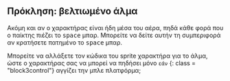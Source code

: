 ## Πρόκληση: βελτιωμένο άλμα

Ακόμη και αν ο χαρακτήρας είναι ήδη μέσα του αέρα, πηδά κάθε φορά που ο παίκτης πιέζει το <kbd> space</kbd> μπαρ. Μπορείτε να δείτε αυτήν τη συμπεριφορά αν κρατήσετε πατημένο το <kbd> space</kbd> μπαρ.

Μπορείτε να αλλάξετε τον κώδικα του sprite χαρακτήρα για το άλμα, ώστε ο χαρακτήρας σας να μπορεί να πηδήσει μόνο ` εάν ` {: class = "block3control"} αγγίζει την μπλε πλατφόρμα;
